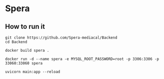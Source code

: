 # Spera

## How to run it

```
git clone https://github.com/Spera-mediacal/Backend
cd Backend
```

```
docker build spera .
```

```
docker run -d --name spera -e MYSQL_ROOT_PASSWORD=root -p 3306:3306 -p 33060:33060 spera
```

```
uvicorn main:app --reload
```